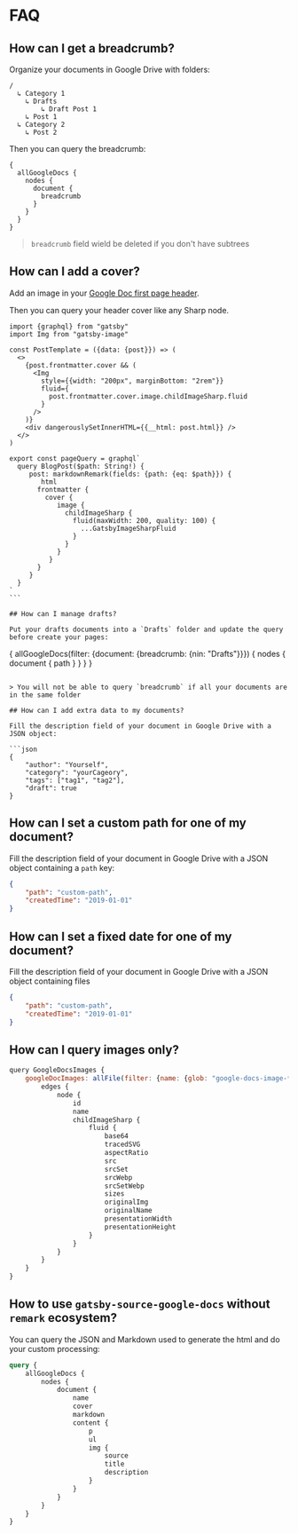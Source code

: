 # FAQ

## How can I get a breadcrumb?

Organize your documents in Google Drive with folders:

```
/
  ↳ Category 1
    ↳ Drafts
        ↳ Draft Post 1
    ↳ Post 1
  ↳ Category 2
    ↳ Post 2
```

Then you can query the breadcrumb:

```
{
  allGoogleDocs {
    nodes {
      document {
        breadcrumb
      }
    }
  }
}

```

> `breadcrumb` field wield be deleted if you don't have subtrees

## How can I add a cover?

Add an image in your [Google Doc first page header](https://support.google.com/docs/answer/86629).

Then you can query your header cover like any Sharp node.

````
import {graphql} from "gatsby"
import Img from "gatsby-image"

const PostTemplate = ({data: {post}}) => (
  <>
    {post.frontmatter.cover && (
      <Img
        style={{width: "200px", marginBottom: "2rem"}}
        fluid={
          post.frontmatter.cover.image.childImageSharp.fluid
        }
      />
    )}
    <div dangerouslySetInnerHTML={{__html: post.html}} />
  </>
)

export const pageQuery = graphql`
  query BlogPost($path: String!) {
     post: markdownRemark(fields: {path: {eq: $path}}) {
        html
       frontmatter {
         cover {
            image {
              childImageSharp {
                fluid(maxWidth: 200, quality: 100) {
                  ...GatsbyImageSharpFluid
                }
              }
            }
          }
       }
     }
  }
`
```

## How can I manage drafts?

Put your drafts documents into a `Drafts` folder and update the query before create your pages:

````

{
allGoogleDocs(filter: {document: {breadcrumb: {nin: "Drafts"}}}) {
nodes {
document {
path
}
}
}
}

````

> You will not be able to query `breadcrumb` if all your documents are in the same folder

## How can I add extra data to my documents?

Fill the description field of your document in Google Drive with a JSON object:

```json
{
    "author": "Yourself",
    "category": "yourCageory",
    "tags": ["tag1", "tag2"],
    "draft": true
}
````

## How can I set a custom path for one of my document?

Fill the description field of your document in Google Drive with a JSON object containing a `path` key:

```json
{
    "path": "custom-path",
    "createdTime": "2019-01-01"
}
```

## How can I set a fixed date for one of my document?

Fill the description field of your document in Google Drive with a JSON object containing files

```json
{
    "path": "custom-path",
    "createdTime": "2019-01-01"
}
```

## How can I query images only?

```js
query GoogleDocsImages {
    googleDocImages: allFile(filter: {name: {glob: "google-docs-image-**"}}) {
        edges {
            node {
                id
                name
                childImageSharp {
                    fluid {
                        base64
                        tracedSVG
                        aspectRatio
                        src
                        srcSet
                        srcWebp
                        srcSetWebp
                        sizes
                        originalImg
                        originalName
                        presentationWidth
                        presentationHeight
                    }
                }
            }
        }
    }
}
```

## How to use `gatsby-source-google-docs` without `remark` ecosystem?

You can query the JSON and Markdown used to generate the html and do your custom processing:

```graphql
query {
    allGoogleDocs {
        nodes {
            document {
                name
                cover
                markdown
                content {
                    p
                    ul
                    img {
                        source
                        title
                        description
                    }
                }
            }
        }
    }
}
```
